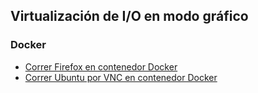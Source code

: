 ## Virtualización de I/O en modo gráfico

### Docker
- [Correr Firefox en contenedor Docker](https://github.com/mondeja/fullstack/tree/master/backend/src/050-hackinguis/docker/firefox)
- [Correr Ubuntu por VNC en contenedor Docker](https://github.com/mondeja/fullstack/tree/master/backend/src/050-hackinguis/docker/ubuntu)